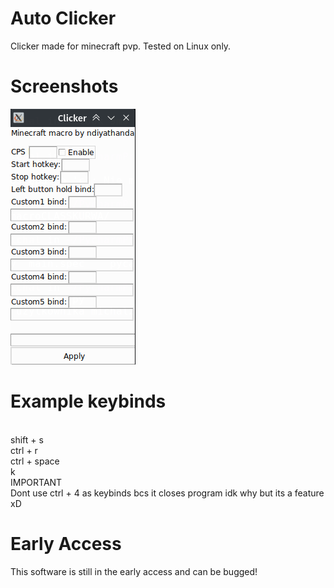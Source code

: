 # Auto Clicker
Clicker made for minecraft pvp. Tested on Linux only.

# Screenshots
![](Screenshot_62.png)

# Example keybinds
<br>
shift + s
<br>
ctrl + r
<br>
ctrl + space
<br>
k
<br>
IMPORTANT
<br>
Dont use ctrl + 4 as keybinds bcs it closes program idk why but its a feature xD

# Early Access
This software is still in the early access and can be bugged!
